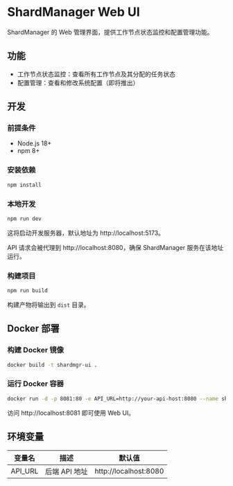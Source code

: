 # ShardManager Web UI

ShardManager 的 Web 管理界面，提供工作节点状态监控和配置管理功能。

## 功能

- 工作节点状态监控：查看所有工作节点及其分配的任务状态
- 配置管理：查看和修改系统配置（即将推出）

## 开发

### 前提条件

- Node.js 18+
- npm 8+

### 安装依赖

```bash
npm install
```

### 本地开发

```bash
npm run dev
```

这将启动开发服务器，默认地址为 http://localhost:5173。

API 请求会被代理到 http://localhost:8080，确保 ShardManager 服务在该地址运行。

### 构建项目

```bash
npm run build
```

构建产物将输出到 `dist` 目录。

## Docker 部署

### 构建 Docker 镜像

```bash
docker build -t shardmgr-ui .
```

### 运行 Docker 容器

```bash
docker run -d -p 8081:80 -e API_URL=http://your-api-host:8080 --name shardmgr-ui shardmgr-ui
```

访问 http://localhost:8081 即可使用 Web UI。

## 环境变量

| 变量名 | 描述 | 默认值 |
|-------|------|-------|
| API_URL | 后端 API 地址 | http://localhost:8080 | 